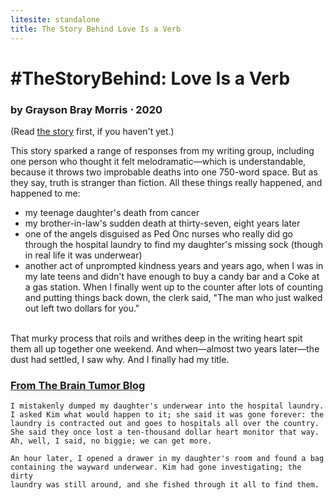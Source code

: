 ```yaml
---
litesite: standalone
title: The Story Behind Love Is a Verb
---
```

# #TheStoryBehind: Love Is a Verb

### by Grayson Bray Morris ⋅ 2020

(Read [the story](HOME_URL_PHlove-is-verb/) first, if you haven't yet.)

This story sparked a range of responses from my writing group, including
one person who thought it felt melodramatic&mdash;which is understandable,
because it throws two improbable deaths into one 750-word space. But as
they say, truth is stranger than fiction. All these things really
happened, and happened to me:

- my teenage daughter's death from cancer
- my brother-in-law's sudden death at thirty-seven, eight years later
- one of the angels disguised as Ped Onc nurses who really did go
  through the hospital laundry to find my daughter's missing sock
  (though in real life it was underwear)
- another act of unprompted kindness years and years ago, when I was in
  my late teens and didn't have enough to buy a candy bar and a Coke at
  a gas station. When I finally went up to the counter after lots of
  counting and putting things back down, the clerk said, "The man who
  just walked out left two dollars for you."

\
That murky process that roils and writhes deep in the writing heart spit
them all up together one weekend. And when&mdash;almost two years
later&mdash;the dust had settled, I saw why. And I finally had my title.

### [From The Brain Tumor Blog](DOMAIN_URL_PHbrain-tumor-blog/)
~~~~~
I mistakenly dumped my daughter's underwear into the hospital laundry. 
I asked Kim what would happen to it; she said it was gone forever: the 
laundry is contracted out and goes to hospitals all over the country. 
She said they once lost a ten-thousand dollar heart monitor that way. 
Ah, well, I said, no biggie; we can get more.

An hour later, I opened a drawer in my daughter's room and found a bag 
containing the wayward underwear. Kim had gone investigating; the dirty 
laundry was still around, and she fished through it all to find them.
~~~~~

